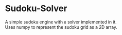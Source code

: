 # Sudoku-Solver

A simple sudoku engine with a solver implemented in it.<br>
Uses numpy to represent the sudoku grid as a 2D array.
